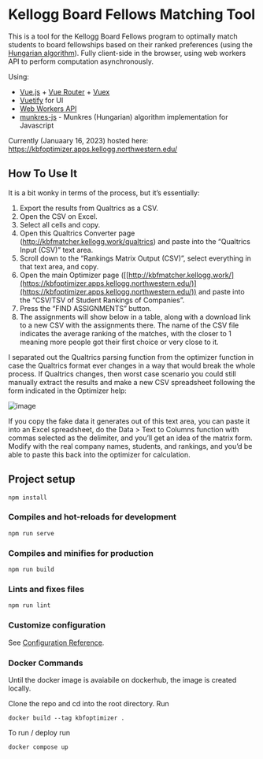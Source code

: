 # Kellogg Board Fellows Matching Tool

This is a tool for the Kellogg Board Fellows program to optimally match students to board fellowships based on their ranked preferences (using the [Hungarian algorithm](https://en.wikipedia.org/wiki/Hungarian_algorithm)). Fully client-side in the browser, using web workers API to perform computation asynchronously.

Using:

- [Vue.js](https://vuejs.org/) + [Vue Router](https://router.vuejs.org/) + [Vuex](https://vuex.vuejs.org/)
- [Vuetify](https://vuetifyjs.com/en/) for UI
- [Web Workers API](https://developer.mozilla.org/en-US/docs/Web/API/Web_Workers_API/Using_web_workers)
- [munkres-js](https://www.npmjs.com/package/munkres-js) - Munkres (Hungarian) algorithm implementation for Javascript

Currently (Januaary 16, 2023) hosted here: https://kbfoptimizer.apps.kellogg.northwestern.edu/

## How To Use It

It is a bit wonky in terms of the process, but it’s essentially:

1. Export the results from Qualtrics as a CSV.
1. Open the CSV on Excel.
1. Select all cells and copy.
1. Open this Qualtrics Converter page (http://kbfmatcher.kellogg.work/qualtrics) and paste into the “Qualtrics Input (CSV)” text area.
1. Scroll down to the “Rankings Matrix Output (CSV)”, select everything in that text area, and copy.
1. Open the main Optimizer page ([[http://kbfmatcher.kellogg.work/](https://kbfoptimizer.apps.kellogg.northwestern.edu/)](https://kbfoptimizer.apps.kellogg.northwestern.edu/)) and paste into the “CSV/TSV of Student Rankings of Companies”.
1. Press the “FIND ASSIGNMENTS” button.
1. The assignments will show below in a table, along with a download link to a new CSV with the assignments there. The name of the CSV file indicates the average ranking of the matches, with the closer to 1 meaning more people got their first choice or very close to it.

I separated out the Qualtrics parsing function from the optimizer function in case the Qualtrics format ever changes in a way that would break the whole process. If Qualtrics changes, then worst case scenario you could still manually extract the results and make a new CSV spreadsheet following the form indicated in the Optimizer help:

![image](https://user-images.githubusercontent.com/486230/135540130-67abd322-fda9-4f5b-89f6-1b5748eb622c.png)

If you copy the fake data it generates out of this text area, you can paste it into an Excel spreadsheet, do the Data > Text to Columns function with commas selected as the delimiter, and you’ll get an idea of the matrix form. Modify with the real company names, students, and rankings, and you’d be able to paste this back into the optimizer for calculation.

## Project setup

```
npm install
```

### Compiles and hot-reloads for development

```
npm run serve
```

### Compiles and minifies for production

```
npm run build
```

### Lints and fixes files

```
npm run lint
```

### Customize configuration

See [Configuration Reference](https://cli.vuejs.org/config/).

### Docker Commands

Until the docker image is avaiabile on dockerhub, the image is created locally.

Clone the repo and cd into the root directory. Run

```
docker build --tag kbfoptimizer .
```

To run / deploy run

```
docker compose up
```
